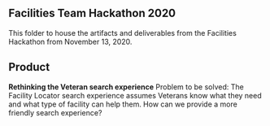 ## Facilities Team Hackathon 2020

This folder to house the artifacts and deliverables from the Facilities Hackathon from November 13, 2020. 

## Product 
**Rethinking the Veteran search experience**
Problem to be solved: The Facility Locator search experience assumes Veterans know what they need and what type of facility can help them. How can we provide a more friendly search experience?


